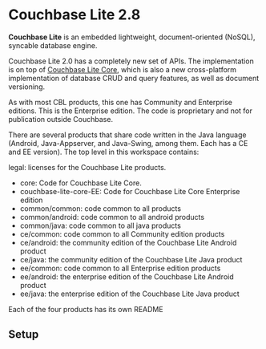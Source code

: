 
# Couchbase Lite 2.8

**Couchbase Lite** is an embedded lightweight, document-oriented (NoSQL), syncable database engine.

Couchbase Lite 2.0 has a completely new set of APIs. The implementation is on top of [Couchbase Lite Core](https://github.com/couchbase/couchbase-lite-core), which is also a new cross-platform implementation of database CRUD and query features, as well as document versioning.

As with most CBL products, this one has Community and Enterprise editions.
This is the Enterprise edition.  The code is proprietary and not for publication
outside Couchbase.

There are several products that share code written in the Java language
(Android, Java-Appserver, and Java-Swing, among them.  Each has a CE and EE version).
The top level in this workspace contains:

legal: licenses for the Couchbase Lite products.
* core: Code for Couchbase Lite Core.
* couchbase-lite-core-EE: Code for Couchbase Lite Core Enterprise edition
* common/common: code common to all products
* common/android: code common to all android products
* common/java: code common to all java products
* ce/common: code common to all Community edition products
* ce/android: the community edition of the Couchbase Lite Android product
* ce/java: the community edition of the Couchbase Lite Java product
* ee/common: code common to all Enterprise edition products
* ee/android: the enterprise edition of the Couchbase Lite Android product
* ee/java: the enterprise edition of the Couchbase Lite Java product

Each of the four products has its own README

## Setup



